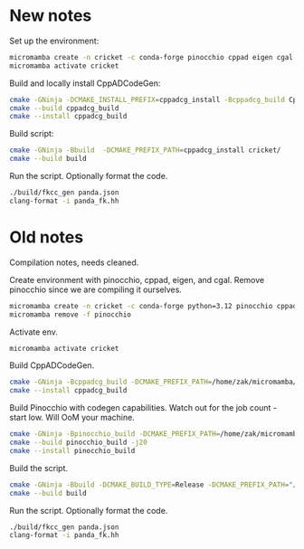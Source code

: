 # New notes

Set up the environment:
```bash
micromamba create -n cricket -c conda-forge pinocchio cppad eigen cgal inja nlohmann_json cmake cxx-compiler llvm ninja fmt pkg-config
micromamba activate cricket
```

Build and locally install CppADCodeGen:
```bash
cmake -GNinja -DCMAKE_INSTALL_PREFIX=cppadcg_install -Bcppadcg_build CppADCodeGen/
cmake --build cppadcg_build
cmake --install cppadcg_build
```

Build script:
```bash
cmake -GNinja -Bbuild  -DCMAKE_PREFIX_PATH=cppadcg_install cricket/
cmake --build build
```

Run the script.
Optionally format the code.
```bash
./build/fkcc_gen panda.json
clang-format -i panda_fk.hh
```

# Old notes
Compilation notes, needs cleaned.

Create environment with pinocchio, cppad, eigen, and cgal.
Remove pinocchio since we are compiling it ourselves.
```bash
micromamba create -n cricket -c conda-forge python=3.12 pinocchio cppad eigen cgal
micromamba remove -f pinocchio
```

Activate env.
```bash
micromamba activate cricket
```

Build CppADCodeGen.
```bash
cmake -GNinja -Bcppadcg_build -DCMAKE_PREFIX_PATH=/home/zak/micromamba/envs/cricket/ -DCMAKE_INSTALL_PREFIX=${PWD}/cppadcg_install CppADCodeGen/
cmake --install cppadcg_build
```

Build Pinocchio with codegen capabilities.
Watch out for the job count - start low.
Will OoM your machine.
```bash
cmake -GNinja -Bpinocchio_build -DCMAKE_PREFIX_PATH=/home/zak/micromamba/envs/cricket/ -DCMAKE_INSTALL_PREFIX=${PWD}/pinocchio_install -DBUILD_WITH_CODEGEN_SUPPORT=On -Dcppadcg_PREFIX=${PWD}/cppadcg_install/include -DBUILD_UNIT_TESTS=Off -DBUILD_WITH_COLLISION_SUPPORT=On pinocchio/
cmake --build pinocchio_build -j20
cmake --install pinocchio_build
```

Build the script.
```bash
cmake -GNinja -Bbuild -DCMAKE_BUILD_TYPE=Release -DCMAKE_PREFIX_PATH="/home/zak/micromamba/envs/cricket/;${PWD}/pinocchio_install;${PWD}/cppadcg_install" .
cmake --build build
```

Run the script.
Optionally format the code.
```bash
./build/fkcc_gen panda.json
clang-format -i panda_fk.hh
```
